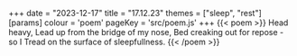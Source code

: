 +++
date = "2023-12-17"
title = "17.12.23"
themes = ["sleep", "rest"]
[params]
  colour = 'poem'
  pageKey = 'src/poem.js'
+++
{{< poem >}}
Head heavy,
Lead up from the bridge of my nose,
Bed creaking out for repose - so I
Tread on the surface of sleepfullness.
{{< /poem >}}